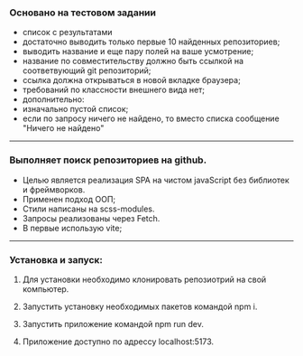 ### Основано на тестовом задании

- список с результатами
- достаточно выводить только первые 10 найденных репозиториев;
- выводить название и еще пару полей на ваше усмотрение;
- название по совместительству должно быть ссылкой на соответвующий git репозиторий;
- ссылка должна открываться в новой вкладке браузера;
- требований по классности внешнего вида нет;
- дополнительно:
- изначально пустой список;
- если по запросу ничего не найдено, то вместо списка сообщение "Ничего не найдено"

---

### Выполняет поиск репозиториев на github.

- Целью является реализация SPA на чистом javaScript без библиотек и фреймворков.
- Применен подход ООП;
- Стили написаны на scss-modules.
- Запросы реализованы через Fetch.
- В первые использую vite;

---

### Установка и запуск:

1. Для установки необходимо клонировать репозиотрий на свой компьютер.

2. Запустить установку необходимых пакетов командой npm i.

3. Запустить приложение командой npm run dev.

4. Приложение доступно по адрессу localhost:5173.
